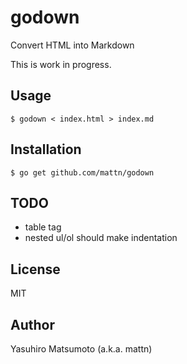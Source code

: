 # godown

Convert HTML into Markdown

This is work in progress.

## Usage

```
$ godown < index.html > index.md
```

## Installation

```
$ go get github.com/mattn/godown
```

## TODO

* table tag
* nested ul/ol should make indentation

## License

MIT

## Author

Yasuhiro Matsumoto (a.k.a. mattn)
